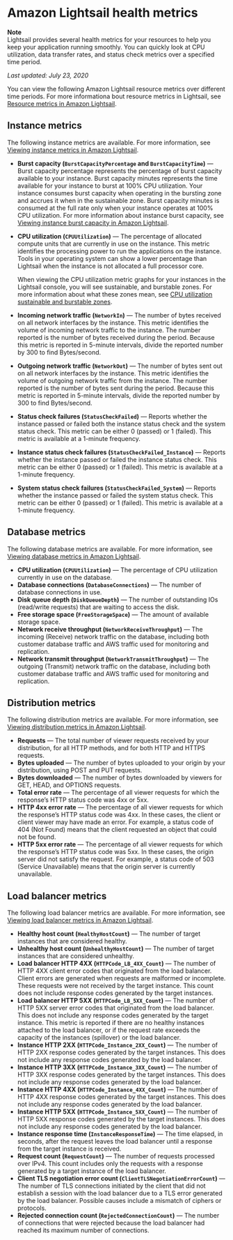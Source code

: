 # Amazon Lightsail health metrics<a name="understanding-instance-health-metrics-in-amazon-lightsail"></a>

**Note**  
Lightsail provides several health metrics for your resources to help you keep your application running smoothly\. You can quickly look at CPU utilization, data transfer rates, and status check metrics over a specified time period\.

 *Last updated: July 23, 2020* 

You can view the following Amazon Lightsail resource metrics over different time periods\. For more informationa bout resource metrics in Lightsail, see [Resource metrics in Amazon Lightsail](amazon-lightsail-resource-health-metrics.md)\.

## Instance metrics<a name="understanding-instance-metrics"></a>

The following instance metrics are available\. For more information, see [Viewing instance metrics in Amazon Lightsail](amazon-lightsail-viewing-instance-health-metrics.md)\.
+ **Burst capacity \(`BurstCapacityPercentage` and `BurstCapacityTime`\)** — Burst capacity percentage represents the percentage of burst capacity available to your instance\. Burst capacity minutes represents the time available for your instance to burst at 100% CPU utilization\. Your instance consumes burst capacity when operating in the bursting zone and accrues it when in the sustainable zone\. Burst capacity minutes is consumed at the full rate only when your instance operates at 100% CPU utilization\. For more information about instance burst capacity, see [Viewing instance burst capacity in Amazon Lightsail](amazon-lightsail-viewing-instance-burst-capacity.md)\.
+ **CPU utilization \(`CPUUtilization`\)** — The percentage of allocated compute units that are currently in use on the instance\. This metric identifies the processing power to run the applications on the instance\. Tools in your operating system can show a lower percentage than Lightsail when the instance is not allocated a full processor core\.

  When viewing the CPU utilization metric graphs for your instances in the Lightsail console, you will see sustainable, and burstable zones\. For more information about what these zones mean, see [CPU utilization sustainable and burstable zones](https://lightsail.aws.amazon.com/ls/docs/en_us/articles/amazon-lightsail-viewing-instance-health-metrics#cpu-utilization-zones)\.
+ **Incoming network traffic \(`NetworkIn`\)** — The number of bytes received on all network interfaces by the instance\. This metric identifies the volume of incoming network traffic to the instance\. The number reported is the number of bytes received during the period\. Because this metric is reported in 5\-minute intervals, divide the reported number by 300 to find Bytes/second\.
+ **Outgoing network traffic \(`NetworkOut`\)** — The number of bytes sent out on all network interfaces by the instance\. This metric identifies the volume of outgoing network traffic from the instance\. The number reported is the number of bytes sent during the period\. Because this metric is reported in 5\-minute intervals, divide the reported number by 300 to find Bytes/second\.
+ **Status check failures \(`StatusCheckFailed`\)** — Reports whether the instance passed or failed both the instance status check and the system status check\. This metric can be either 0 \(passed\) or 1 \(failed\)\. This metric is available at a 1\-minute frequency\.
+ **Instance status check failures \(`StatusCheckFailed_Instance`\)** — Reports whether the instance passed or failed the instance status check\. This metric can be either 0 \(passed\) or 1 \(failed\)\. This metric is available at a 1\-minute frequency\.
+ **System status check failures \(`StatusCheckFailed_System`\)** — Reports whether the instance passed or failed the system status check\. This metric can be either 0 \(passed\) or 1 \(failed\)\. This metric is available at a 1\-minute frequency\.

## Database metrics<a name="understanding-database-metrics"></a>

The following database metrics are available\. For more information, see [Viewing database metrics in Amazon Lightsail](amazon-lightsail-viewing-database-health-metrics.md)\.
+ **CPU utilization \(`CPUUtilization`\)** — The percentage of CPU utilization currently in use on the database\.
+ **Database connections \(`DatabaseConnections`\)** — The number of database connections in use\.
+ **Disk queue depth \(`DiskQueueDepth`\)** — The number of outstanding IOs \(read/write requests\) that are waiting to access the disk\.
+ **Free storage space \(`FreeStorageSpace`\)** — The amount of available storage space\.
+ **Network receive throughput \(`NetworkReceiveThroughput`\)** — The incoming \(Receive\) network traffic on the database, including both customer database traffic and AWS traffic used for monitoring and replication\.
+ **Network transmit throughput \(`NetworkTransmitThroughput`\)** — The outgoing \(Transmit\) network traffic on the database, including both customer database traffic and AWS traffic used for monitoring and replication\.

## Distribution metrics<a name="understanding-distribution-metrics"></a>

The following distribution metrics are available\. For more information, see [Viewing distribution metrics in Amazon Lightsail](amazon-lightsail-viewing-distribution-health-metrics.md)\.
+ **Requests** — The total number of viewer requests received by your distribution, for all HTTP methods, and for both HTTP and HTTPS requests\.
+ **Bytes uploaded** — The number of bytes uploaded to your origin by your distribution, using POST and PUT requests\.
+ **Bytes downloaded** — The number of bytes downloaded by viewers for GET, HEAD, and OPTIONS requests\.
+ **Total error rate** — The percentage of all viewer requests for which the response’s HTTP status code was 4xx or 5xx\.
+ **HTTP 4xx error rate** — The percentage of all viewer requests for which the response’s HTTP status code was 4xx\. In these cases, the client or client viewer may have made an error\. For example, a status code of 404 \(Not Found\) means that the client requested an object that could not be found\.
+ **HTTP 5xx error rate** — The percentage of all viewer requests for which the response’s HTTP status code was 5xx\. In these cases, the origin server did not satisfy the request\. For example, a status code of 503 \(Service Unavailable\) means that the origin server is currently unavailable\.

## Load balancer metrics<a name="understanding-load-balancer-metrics"></a>

The following load balancer metrics are available\. For more information, see [Viewing load balancer metrics in Amazon Lightsail](amazon-lightsail-viewing-load-balancer-health-metrics.md)\.
+ **Healthy host count \(`HealthyHostCount`\)** — The number of target instances that are considered healthy\.
+ **Unhealthy host count \(`UnhealthyHostCount`\)** — The number of target instances that are considered unhealthy\.
+ **Load balancer HTTP 4XX \(`HTTPCode_LB_4XX_Count`\)** — The number of HTTP 4XX client error codes that originated from the load balancer\. Client errors are generated when requests are malformed or incomplete\. These requests were not received by the target instance\. This count does not include response codes generated by the target instances\.
+ **Load balancer HTTP 5XX \(`HTTPCode_LB_5XX_Count`\)** — The number of HTTP 5XX server error codes that originated from the load balancer\. This does not include any response codes generated by the target instance\. This metric is reported if there are no healthy instances attached to the load balancer, or if the request rate exceeds the capacity of the instances \(spillover\) or the load balancer\.
+ **Instance HTTP 2XX \(`HTTPCode_Instance_2XX_Count`\)** — The number of HTTP 2XX response codes generated by the target instances\. This does not include any response codes generated by the load balancer\.
+ **Instance HTTP 3XX \(`HTTPCode_Instance_3XX_Count`\)** — The number of HTTP 3XX response codes generated by the target instances\. This does not include any response codes generated by the load balancer\.
+ **Instance HTTP 4XX \(`HTTPCode_Instance_4XX_Count`\)** — The number of HTTP 4XX response codes generated by the target instances\. This does not include any response codes generated by the load balancer\.
+ **Instance HTTP 5XX \(`HTTPCode_Instance_5XX_Count`\)** — The number of HTTP 5XX response codes generated by the target instances\. This does not include any response codes generated by the load balancer\.
+ **Instance response time \(`InstanceResponseTime`\)** — The time elapsed, in seconds, after the request leaves the load balancer until a response from the target instance is received\.
+ **Request count \(`RequestCount`\)** — The number of requests processed over IPv4\. This count includes only the requests with a response generated by a target instance of the load balancer\.
+ **Client TLS negotiation error count \(`ClientTLSNegotiationErrorCount`\)** — The number of TLS connections initiated by the client that did not establish a session with the load balancer due to a TLS error generated by the load balancer\. Possible causes include a mismatch of ciphers or protocols\.
+ **Rejected connection count \(`RejectedConnectionCount`\)** — The number of connections that were rejected because the load balancer had reached its maximum number of connections\.